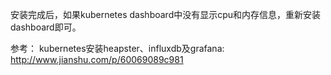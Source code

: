 安装完成后，如果kubernetes dashboard中没有显示cpu和内存信息，重新安装dashboard即可。

参考：
kubernetes安装heapster、influxdb及grafana:
http://www.jianshu.com/p/60069089c981
